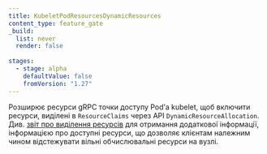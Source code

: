 ```yaml
---
title: KubeletPodResourcesDynamicResources
content_type: feature_gate
_build:
  list: never
  render: false
  
stages:
  - stage: alpha
    defaultValue: false
    fromVersion: "1.27"  
---
```

Розширює ресурси gRPC точки доступу Podʼа kubelet, щоб включити ресурси, виділені в `ResourceClaims` через API `DynamicResourceAllocation`. Див. [звіт про виділення ресурсів](/docs/concepts/extend-kubernetes/compute-storage-net/device-plugins/#monitoring-device-plugin-resources) для отримання додаткової інформації, інформацією про доступні ресурси, що дозволяє клієнтам належним чином відстежувати вільні обчислювальні ресурси на вузлі.
